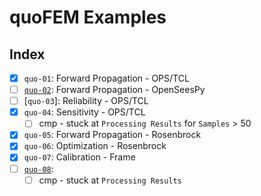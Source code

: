 # quoFEM Examples

## Index

- [x] `quo-01`: Forward Propagation - OPS/TCL
- [ ] [`quo-02`](https://claudioperez.github.io/SimCenterExamples/common/user_manual/examples/desktop/quoFEM/quo-02.html): Forward Propagation - OpenSeesPy
- [ ] [`quo-03`]: Reliability - OPS/TCL
- [x] `quo-04`: Sensitivity - OPS/TCL
  - [ ] cmp - stuck at `Processing Results` for `Samples` > 50
- [x] `quo-05`: Forward Propagation - Rosenbrock
- [x] `quo-06`: Optimization - Rosenbrock
- [x] `quo-07`: Calibration - Frame
- [ ] [`quo-08`](https://claudioperez.github.io/SimCenterExamples/common/user_manual/examples/desktop/quoFEM/quo-08.html): 
  - [ ] cmp - stuck at `Processing Results`
